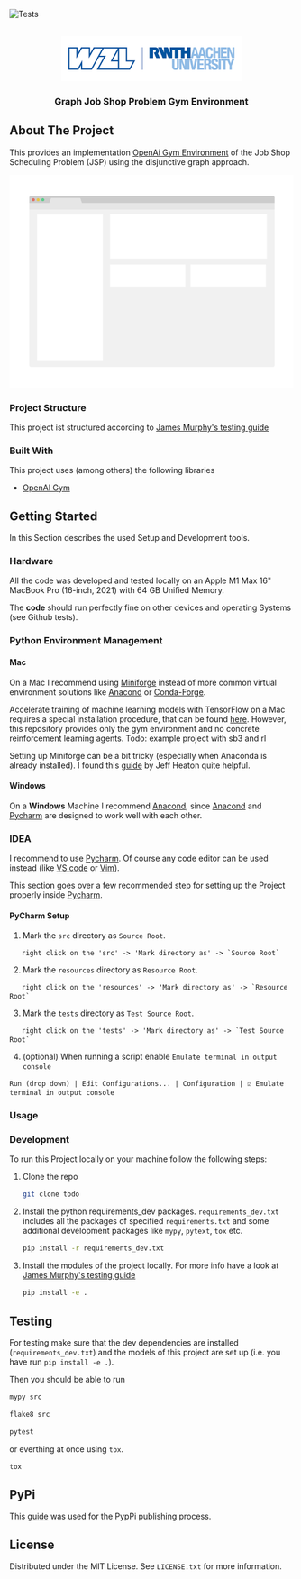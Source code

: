 ![Tests](https://github.com/mCodingLLC/SlapThatLikeButton-TestingStarterProject/actions/workflows/tests.yml/badge.svg)

<div id="top"></div>

<!-- PROJECT LOGO -->
<br />
<div align="center">
  <a href="https://github.com/othneildrew/Best-README-Template">
    <img src="./resources/readme_images/logo.png" alt="Logo" height="80">
  </a>

  <h3 align="center">
     Graph Job Shop Problem Gym Environment 
  </h3>

</div>



## About The Project
This provides an implementation [OpenAi Gym Environment](https://gym.openai.com/) 
of the Job Shop Scheduling Problem (JSP) using the disjunctive graph approach.

![Enviorment Screenshot][screenshot]

### Project Structure
This project ist structured according to [James Murphy's testing guide](https://www.youtube.com/watch?v=DhUpxWjOhME)

### Built With

This project uses (among others) the following libraries

* [OpenAI Gym](https://gym.openai.com/)
<!-- todo: Add all major libs-->

## Getting Started

In this Section describes the used Setup and Development tools.

### Hardware

All the code was developed and tested locally on an Apple M1 Max 16" MacBook Pro (16-inch, 2021) with 64 GB Unified Memory.

The **code** should run perfectly fine on other devices and operating Systems (see Github tests). 

### Python Environment Management

#### Mac
On a Mac I recommend using [Miniforge](https://github.com/conda-forge/miniforge) instead of more common virtual
environment solutions like [Anacond](https://www.anaconda.com) or [Conda-Forge](https://conda-forge.org/#page-top).

Accelerate training of machine learning models with TensorFlow on a Mac requires a special installation procedure, 
that can be found [here](https://developer.apple.com/metal/tensorflow-plugin/).
However, this repository provides only the gym environment and no concrete reinforcement learning agents.
Todo: example project with sb3 and rl


Setting up Miniforge can be a bit tricky (especially when Anaconda is already installed).
I found this [guide](https://www.youtube.com/watch?v=w2qlou7n7MA) by Jeff Heaton quite helpful.

#### Windows

On a **Windows** Machine I recommend [Anacond](https://www.anaconda.com), since [Anacond](https://www.anaconda.com) and 
[Pycharm](https://www.jetbrains.com/de-de/pycharm/) are designed to work well with each 
other. 

### IDEA

I recommend to use [Pycharm](https://www.jetbrains.com/de-de/pycharm/).
Of course any code editor can be used instead (like [VS code](https://code.visualstudio.com/) 
or [Vim](https://github.com/vim/vim)).

This section goes over a few recommended step for setting up the Project properly inside [Pycharm](https://www.jetbrains.com/de-de/pycharm/).

#### PyCharm Setup
1. Mark the `src` directory as `Source Root`.
```
   right click on the 'src' -> 'Mark directory as' -> `Source Root`
```

2. Mark the `resources` directory as `Resource Root`.
```
   right click on the 'resources' -> 'Mark directory as' -> `Resource Root`
```

3. Mark the `tests` directory as `Test Source Root`.
```
   right click on the 'tests' -> 'Mark directory as' -> `Test Source Root`
```

4. (optional) When running a script enable `Emulate terminal in output console`
```
Run (drop down) | Edit Configurations... | Configuration | ☑️ Emulate terminal in output console
```
### Usage


### Development 

To run this Project locally on your machine follow the following steps:

1. Clone the repo
   ```sh
   git clone todo
   ```
2. Install the python requirements_dev packages. `requirements_dev.txt` includes all the packages of
specified `requirements.txt` and some additional development packages like `mypy`, `pytext`, `tox` etc. 
    ```sh
   pip install -r requirements_dev.txt
   ```
3. Install the modules of the project locally. For more info have a look at 
[James Murphy's testing guide](https://www.youtube.com/watch?v=DhUpxWjOhME)
   ```sh
   pip install -e .
   ```

## Testing

For testing make sure that the dev dependencies are installed (`requirements_dev.txt`) and the models of this 
project are set up (i.e. you have run `pip install -e .`).  

Then you should be able to run

```sh
mypy src
```

```sh
flake8 src
```

```sh
pytest
```

or everthing at once using `tox`.

```sh
tox
```

## PyPi 
This [guide](https://realpython.com/pypi-publish-python-package/) was used for the PypPi publishing process.

## License

Distributed under the MIT License. See `LICENSE.txt` for more information.

<!-- MARKDOWN LINKS & IMAGES todo: add Github, Linked in etc.-->
<!-- https://www.markdownguide.org/basic-syntax/#reference-style-links -->
[screenshot]: resources/readme_images/screenshot.png


